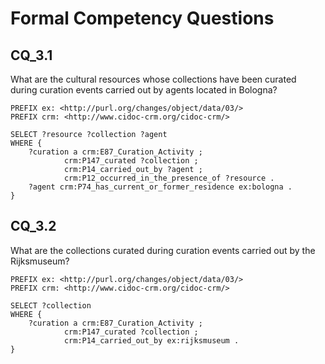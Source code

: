 # Formal Competency Questions
## CQ_3.1
What are the cultural resources whose collections have been curated during curation events carried out by agents located in Bologna?

```SPARQL
PREFIX ex: <http://purl.org/changes/object/data/03/>
PREFIX crm: <http://www.cidoc-crm.org/cidoc-crm/> 

SELECT ?resource ?collection ?agent
WHERE {
    ?curation a crm:E87_Curation_Activity ;
            crm:P147_curated ?collection ;
            crm:P14_carried_out_by ?agent ;
            crm:P12_occurred_in_the_presence_of ?resource .
    ?agent crm:P74_has_current_or_former_residence ex:bologna .
}
```

## CQ_3.2
What are the collections curated during curation events carried out by the Rijksmuseum?

```SPARQL
PREFIX ex: <http://purl.org/changes/object/data/03/>
PREFIX crm: <http://www.cidoc-crm.org/cidoc-crm/> 

SELECT ?collection
WHERE {
    ?curation a crm:E87_Curation_Activity ;
            crm:P147_curated ?collection ;
            crm:P14_carried_out_by ex:rijksmuseum .
}
```
